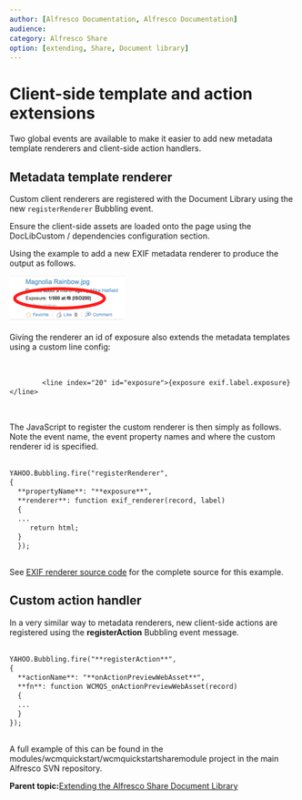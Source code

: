 ```yaml
---
author: [Alfresco Documentation, Alfresco Documentation]
audience: 
category: Alfresco Share
option: [extending, Share, Document library]
---
```


# Client-side template and action extensions

Two global events are available to make it easier to add new metadata template renderers and client-side action handlers.

## Metadata template renderer

Custom client renderers are registered with the Document Library using the new `registerRenderer` Bubbling event.

Ensure the client-side assets are loaded onto the page using the DocLibCustom / dependencies configuration section.

Using the example to add a new EXIF metadata renderer to produce the output as follows.

![](../images/doclib-metadata-template-renderer.png)

Giving the renderer an id of exposure also extends the metadata templates using a custom line config:

```

        
        <line index="20" id="exposure">{exposure exif.label.exposure}</line>
        
      
```

The JavaScript to register the custom renderer is then simply as follows. Note the event name, the event property names and where the custom renderer id is specified.

```

YAHOO.Bubbling.fire("registerRenderer",
{
  **propertyName**: "**exposure**",
  **renderer**: function exif_renderer(record, label)
  {      
  ...      
     return html;
  }
  });
  
```

See [EXIF renderer source code](EXIF-renderer-source-code.md#) for the complete source for this example.

## Custom action handler

In a very similar way to metadata renderers, new client-side actions are registered using the **registerAction** Bubbling event message.

```

YAHOO.Bubbling.fire("**registerAction**",
{   
  **actionName**: "**onActionPreviewWebAsset**",
  **fn**: function WCMQS_onActionPreviewWebAsset(record)
  {      
  ...      
  }
});
      
```

A full example of this can be found in the modules/wcmquickstart/wcmquickstartsharemodule project in the main Alfresco SVN repository.

**Parent topic:**[Extending the Alfresco Share Document Library](../concepts/Share-Doclib-Extend-Intro.md)


